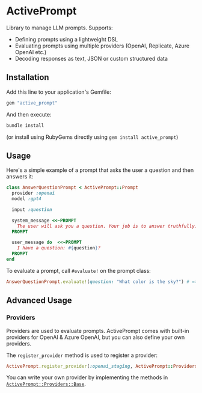 # ActivePrompt

Library to manage LLM prompts. Supports:

- Defining prompts using a lightweight DSL
- Evaluating prompts using multiple providers (OpenAI, Replicate, Azure OpenAI etc.)
- Decoding responses as text, JSON or custom structured data

## Installation

Add this line to your application's Gemfile:

```ruby
gem "active_prompt"
```

And then execute:

```bash
bundle install
```

(or install using RubyGems directly using `gem install active_prompt`)

## Usage

Here's a simple example of a prompt that asks the user a question and then answers it:

```ruby
class AnswerQuestionPrompt < ActivePrompt::Prompt
  provider :openai
  model :gpt4

  input :question

  system_message <<~PROMPT
    The user will ask you a question. Your job is to answer truthfully. If you don't know the answer, you can say "I don't know".
  PROMPT

  user_message do  <<~PROMPT
    I have a question: #{question}?
  PROMPT
end
```

To evaluate a prompt, call `#evaluate!` on the prompt class:

```ruby
AnswerQuestionPrompt.evaluate!(question: "What color is the sky?") # => "The sky is blue."
```

## Advanced Usage

### Providers

Providers are used to evaluate prompts. ActivePrompt comes with built-in providers for OpenAI & Azure OpenAI, but you can also define your own providers.

The `register_provider` method is used to register a provider:

```ruby
ActivePrompt.register_provider(:openai_staging, ActivePrompt::Providers::OpenAI, api_key: ENV["OPENAI_STAGING_API_KEY"])
```

You can write your own provider by implementing the methods in [`ActivePrompt::Providers::Base`](todo).
